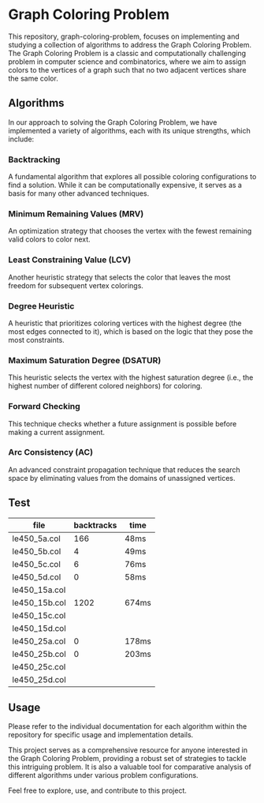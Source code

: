 # Graph Coloring Problem

This repository, graph-coloring-problem, focuses on implementing and studying a collection of algorithms to address the
Graph Coloring Problem. The Graph Coloring Problem is a classic and computationally challenging problem in computer
science and combinatorics, where we aim to assign colors to the vertices of a graph such that no two adjacent vertices
share the same color.

## Algorithms

In our approach to solving the Graph Coloring Problem, we have implemented a variety of algorithms, each with its unique
strengths, which include:

### Backtracking

A fundamental algorithm that explores all possible coloring configurations to find a solution. While it can be
computationally expensive, it serves as a basis for many other advanced techniques.

### Minimum Remaining Values (MRV)

An optimization strategy that chooses the vertex with the fewest remaining valid colors to color next.

### Least Constraining Value (LCV)

Another heuristic strategy that selects the color that leaves the most freedom for subsequent vertex colorings.

### Degree Heuristic

A heuristic that prioritizes coloring vertices with the highest degree (the most edges connected to it), which is based
on the logic that they pose the most constraints.

### Maximum Saturation Degree (DSATUR)

This heuristic selects the vertex with the highest saturation degree (i.e., the highest number of different colored
neighbors) for coloring.

### Forward Checking

This technique checks whether a future assignment is possible before making a current assignment.

### Arc Consistency (AC)

An advanced constraint propagation technique that reduces the search space by eliminating values from the domains of
unassigned vertices.

## Test

| file          | backtracks | time  |
|---------------|------------|-------|
| le450_5a.col  | 166        | 48ms  |
| le450_5b.col  | 4          | 49ms  |
| le450_5c.col  | 6          | 76ms  |
| le450_5d.col  | 0          | 58ms  |
| le450_15a.col |            |       |
| le450_15b.col | 1202       | 674ms |
| le450_15c.col |            |       |
| le450_15d.col |            |       |
| le450_25a.col | 0          | 178ms |
| le450_25b.col | 0          | 203ms |
| le450_25c.col |            |       |
| le450_25d.col |            |       |

## Usage

Please refer to the individual documentation for each algorithm within the repository for specific usage and
implementation details.

This project serves as a comprehensive resource for anyone interested in the Graph Coloring Problem, providing a robust
set of strategies to tackle this intriguing problem. It is also a valuable tool for comparative analysis of different
algorithms under various problem configurations.

Feel free to explore, use, and contribute to this project.
